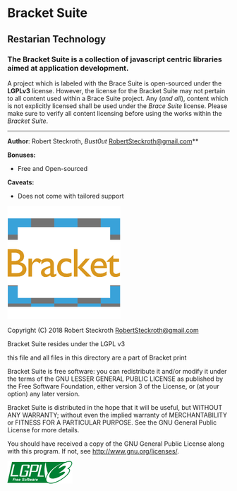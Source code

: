 # Bracket Suite
## Restarian Technology

### The Bracket Suite is a collection of javascript centric libraries aimed at application development. 
A project which is labeled with the Brace Suite is open-sourced under the **LGPLv3** license. However, the license for the Bracket Suite may not pertain to all content used within a Brace Suite project. Any (*and all*), content which is not explicitly licensed shall be used under the *Brace Suite* license. Please make sure to verify all content licensing before using the works within the *Bracket Suite*.  

___

**Author**: Robert Steckroth, *Bust0ut* [<RobertSteckroth@gmail.com>](mailto:robertsteckroth@gmail.com)**

**Bonuses:**
* Free and Open-sourced 

**Caveats:**
  * Does not come with tailored support 


![Bracket](https://raw.githubusercontent.com/restarian/restarian/master/bracket/doc/image/bracket_logo_medium.png)

Copyright (C) 2018 Robert Steckroth <RobertSteckroth@gmail.com>

Bracket Suite resides under the LGPL v3

 this file and all files in this directory are a part of Bracket print

Bracket Suite is free software: you can redistribute it and/or modify it under the terms of the GNU LESSER GENERAL PUBLIC LICENSE as published by
the Free Software Foundation, either version 3 of the License, or (at your option) any later version.

Bracket Suite is distributed in the hope that it will be useful, but WITHOUT ANY WARRANTY; without even the implied warranty of MERCHANTABILITY 
or FITNESS FOR A PARTICULAR PURPOSE.  See the GNU General Public License for more details.

You should have received a copy of the GNU General Public License along with this program.  If not, see <http://www.gnu.org/licenses/>.

![LGPLv3](https://raw.githubusercontent.com/restarian/restarian/master/bracket/doc/image/lgplv3-147x51.png)
